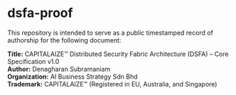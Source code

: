 # dsfa-proof
This repository is intended to serve as a public timestamped record of authorship for the following document:

**Title:** CAPITALAIZE™ Distributed Security Fabric Architecture (DSFA) – Core Specification v1.0  
**Author:** Denagharan Subramaniam  
**Organization:** AI Business Strategy Sdn Bhd  
**Trademark:** CAPITALAIZE™ (Registered in EU, Australia, and Singapore)
